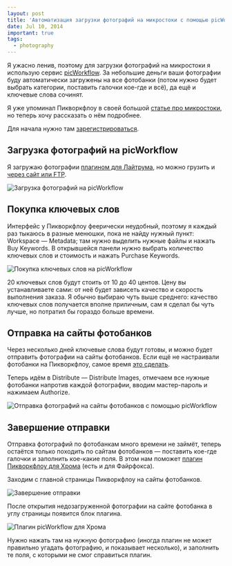 ```yaml
---
layout: post
title: 'Автоматизация загрузки фотографий на микростоки с помощью picWorkflow'
date: Jul 10, 2014
important: true
tags:
  - photography
---
```


Я ужасно ленив, поэтому для загрузки фотографий на микростоки я использую сервис [picWorkflow](http://www.picWorkflow.com/?by=508). За небольшие деньги ваши фотографии буду автоматически загружены на все фотобанки (потом нужно будет выбрать категории, поставить галочки кое-где и всё), да ещё и ключевые слова сочинят.

Я уже упоминал Пикворкфлоу в своей большой [статье про микростоки](http://birdwatcher.ru/pages/microstocks/), но теперь хочу рассказать о нём подробнее.

<!--more-->

Для начала нужно там [зарегистрироваться](http://www.picWorkflow.com/?by=508).

## Загрузка фотографий на picWorkflow

Я загружаю фотографии [плагином для Лайтрума](https://www.picworkflow.com/lightroom/?by=508), но можно грузить и [через сайт или FTP](https://www.picworkflow.com/import/?by=508).

![Загрузка фотографий на picWorkflow](upload://picworkflow-lightroom-export.png)

## Покупка ключевых слов

Интерфейс у Пикворкфлоу феерически неудобный, поэтому я каждый раз тыкаюсь в разные менюшки, пока не найду нужный пункт: Workspace — Metadata; там нужно выделить нужные файлы и нажать Buy Keywords. В открывшейся панели нужно выбрать количество ключевых слов и стоимость и нажать Purchase Keywords.

![Покупка ключевых слов на picWorkflow](upload://picworkflow-buy-keywords.png)

20 ключевых слов будут стоить от 10 до 40 центов. Цену вы устанавливаете сами: от неё будет зависеть качество и скорость выполнения заказа. Я обычно выбираю чуть выше среднего: качество ключевых слов получается вполне приличным, сам я сделал бы чуть лучше, но потратил бы гораздо больше времени.

## Отправка на сайты фотобанков

Через несколько дней ключевые слова будут готовы, и можно будет отправить фотографии на сайты фотобанков. Если ещё не настраивали фотобанки на Пикворкфлоу, самое время [это сделать](https://www.picworkflow.com/credentials/).

Теперь идём в Distribute — Distribute Images, отмечаем все нужные фотобанки напротив каждой фотографии, вводим мастер-пароль и нажимаем Authorize.

![Отправка фотографий на сайты фотобанков с помощью picWorkflow](upload://picworkflow-distribute.png)

## Завершение отправки

Отправка фотографий по фотобанкам много времени не займёт, теперь остаётся только походить по сайтам фотобанков — поставить кое-где галочки и заполнить кое-какие поля. В этом нам поможет [плагин Пикворкфлоу для Хрома](http://picworkflow.com/blog/featured/faster-submissions-with-the-microstock-submission-assistant/?by=508) (есть и для Файрфокса).

Заходим с главной страницы Пикворкфлоу на сайты фотобанков.

![Завершение отправки](upload://picworkflow-links.png)

После открытия недозагруженной фотографии на сайте фотобанка в углу страницы появится блок плагина.

![Плагин picWorkflow для Хрома](upload://picworkflow-chrome-plugin.png)

Нужно нажать там на нужную фотографию (иногда плагин не может правильно угадать фотографию, и показывает несколько), и заполнить те поля, с которыми не смог справиться плагин.
